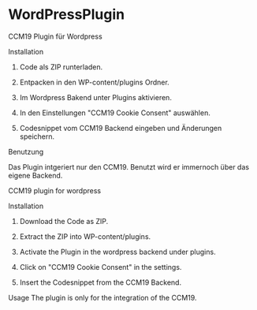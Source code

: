 # WordPressPlugin
CCM19 Plugin für Wordpress

Installation

1. Code als ZIP runterladen.

2. Entpacken in den WP-content/plugins Ordner.

3. Im Wordpress Bakend unter Plugins aktivieren.

4. In den Einstellungen "CCM19 Cookie Consent" auswählen.

5. Codesnippet vom CCM19 Backend eingeben und Änderungen speichern.


Benutzung

Das Plugin intgeriert nur den CCM19. Benutzt wird er immernoch über das eigene Backend.


CCM19 plugin for wordpress

Installation

1. Download the Code as ZIP.

2. Extract the ZIP into WP-content/plugins.

3. Activate  the Plugin in the wordpress backend under plugins.

4. Click on "CCM19 Cookie Consent" in the settings.

5. Insert the Codesnippet from the CCM19 Backend.

Usage
The plugin is only for the integration of the CCM19. 
